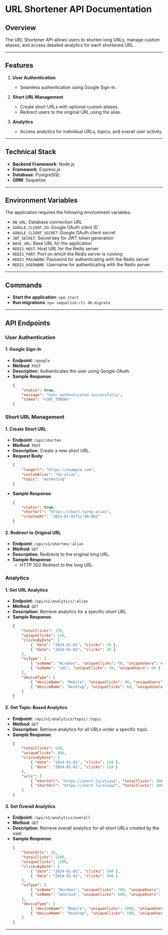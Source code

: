# URL Shortener API Documentation

## Overview

The URL Shortener API allows users to shorten long URLs, manage custom aliases, and access detailed analytics for each shortened URL.

---

## Features

1. **User Authentication**

    - Seamless authentication using Google Sign-In.

2. **Short URL Management**

    - Create short URLs with optional custom aliases.
    - Redirect users to the original URL using the alias.

3. **Analytics**
    - Access analytics for individual URLs, topics, and overall user activity.

---

## Technical Stack

-   **Backend Framework**: Node.js
-   **Framework**: Express.js
-   **Database**: PostgreSQL
-   **ORM**: Sequelize

---

## Environment Variables

The application requires the following environment variables:

-   `DB_URL`: Database connection URL
-   `GOOGLE_CLIENT_ID`: Google OAuth client ID
-   `GOOGLE_CLIENT_SECRET`: Google OAuth client secret
-   `JWT_SECRET`: Secret key for JWT token generation
-   `BASE_URL`: Base URL for the application
-   `REDIS_HOST`: Host URL for the Redis server
-   `REDIS_PORT`: Port on which the Redis server is running
-   `REDIS_PASSWORD`: Password for authenticating with the Redis server
-   `REDIS_USERNAME`: Username for authenticating with the Redis server

---

## Commands

-   **Start the application**: `npm start`
-   **Run migrations**: `npx sequelize-cli db:migrate`

---

## API Endpoints

### User Authentication

#### 1. Google Sign-In

-   **Endpoint**: `/google`
-   **Method**: `POST`
-   **Description**: Authenticates the user using Google OAuth.
-   **Sample Response**:
    ```json
    {
    	"status": true,
    	"message": "User authenticated successfully",
    	"token": "<JWT_TOKEN>"
    }
    ```

### Short URL Management

#### 1. Create Short URL

-   **Endpoint**: `/api/shorten`
-   **Method**: `POST`
-   **Description**: Create a new short URL.
-   **Request Body**:
    ```json
    {
    	"longUrl": "https://example.com",
    	"customAlias": "my-alias",
    	"topic": "marketing"
    }
    ```
-   **Sample Response**:
    ```json
    {
    	"status": true,
    	"shortUrl": "https://short.ly/my-alias",
    	"createdAt": "2024-01-01T12:00:00Z"
    }
    ```

#### 2. Redirect to Original URL

-   **Endpoint**: `/api/v1/shorten/:alias`
-   **Method**: `GET`
-   **Description**: Redirects to the original long URL.
-   **Sample Response**:
    -   HTTP 302 Redirect to the long URL.

### Analytics

#### 1. Get URL Analytics

-   **Endpoint**: `/api/v1/analytics/:alias`
-   **Method**: `GET`
-   **Description**: Retrieve analytics for a specific short URL.
-   **Sample Response**:
    ```json
    {
    	"totalClicks": 150,
    	"uniqueClicks": 120,
    	"clicksByDate": [
    		{ "date": "2024-01-01", "clicks": 30 },
    		{ "date": "2024-01-02", "clicks": 20 }
    	],
    	"osType": [
    		{ "osName": "Windows", "uniqueClicks": 50, "uniqueUsers": 45 },
    		{ "osName": "iOS", "uniqueClicks": 70, "uniqueUsers": 60 }
    	],
    	"deviceType": [
    		{ "deviceName": "Mobile", "uniqueClicks": 90, "uniqueUsers": 80 },
    		{ "deviceName": "Desktop", "uniqueClicks": 60, "uniqueUsers": 50 }
    	]
    }
    ```

#### 2. Get Topic-Based Analytics

-   **Endpoint**: `/api/v1/analytics/topic/:topic`
-   **Method**: `GET`
-   **Description**: Retrieve analytics for all URLs under a specific topic.
-   **Sample Response**:
    ```json
    {
    	"totalClicks": 500,
    	"uniqueClicks": 400,
    	"clicksByDate": [
    		{ "date": "2024-01-01", "clicks": 150 },
    		{ "date": "2024-01-02", "clicks": 120 }
    	],
    	"urls": [
    		{ "shortUrl": "https://short.ly/alias1", "totalClicks": 300, "uniqueClicks": 250 },
    		{ "shortUrl": "https://short.ly/alias2", "totalClicks": 200, "uniqueClicks": 150 }
    	]
    }
    ```

#### 3. Get Overall Analytics

-   **Endpoint**: `/api/v1/analytics/overall`
-   **Method**: `GET`
-   **Description**: Retrieve overall analytics for all short URLs created by the user.
-   **Sample Response**:
    ```json
    {
    	"totalUrls": 10,
    	"totalClicks": 1500,
    	"uniqueClicks": 1200,
    	"clicksByDate": [
    		{ "date": "2024-01-01", "clicks": 500 },
    		{ "date": "2024-01-02", "clicks": 400 }
    	],
    	"osType": [
    		{ "osName": "Windows", "uniqueClicks": 700, "uniqueUsers": 650 },
    		{ "osName": "Android", "uniqueClicks": 800, "uniqueUsers": 750 }
    	],
    	"deviceType": [
    		{ "deviceName": "Mobile", "uniqueClicks": 1000, "uniqueUsers": 900 },
    		{ "deviceName": "Desktop", "uniqueClicks": 500, "uniqueUsers": 450 }
    	]
    }
    ```

---
